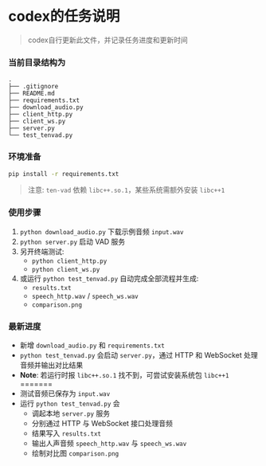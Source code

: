 # codex的任务说明

> codex自行更新此文件，并记录任务进度和更新时间

### 当前目录结构为

```
.
├── .gitignore
├── README.md
├── requirements.txt
├── download_audio.py
├── client_http.py
├── client_ws.py
├── server.py
└── test_tenvad.py
```

### 环境准备

```bash
pip install -r requirements.txt
```

> 注意: `ten-vad` 依赖 `libc++.so.1`，某些系统需额外安装 `libc++1`

### 使用步骤

1. `python download_audio.py` 下载示例音频 `input.wav`
2. `python server.py` 启动 VAD 服务
3. 另开终端测试:
   - `python client_http.py`
   - `python client_ws.py`
4. 或运行 `python test_tenvad.py` 自动完成全部流程并生成:
   - `results.txt`
   - `speech_http.wav` / `speech_ws.wav`
   - `comparison.png`

### 最新进度

- 新增 `download_audio.py` 和 `requirements.txt`
- `python test_tenvad.py` 会启动 `server.py`，通过 HTTP 和 WebSocket 处理音频并输出对比结果
- **Note**: 若运行时报 `libc++.so.1` 找不到，可尝试安装系统包 `libc++1`
=======
- 测试音频已保存为 `input.wav`
- 运行 `python test_tenvad.py` 会
  - 调起本地 `server.py` 服务
  - 分别通过 HTTP 与 WebSocket 接口处理音频
  - 结果写入 `results.txt`
  - 输出人声音频 `speech_http.wav` 与 `speech_ws.wav`
  - 绘制对比图 `comparison.png`

